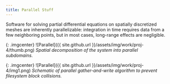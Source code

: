 ```yaml
---
title: Parallel Stuff
---
```


Software for solving partial differential equations on spatially discretized
meshes are inherently parallelizable: integration in time requires data from a
few neighboring points, but in most cases, long-range effects are negligible.

{: .imgcenter}
![Parallel]({{ site.github.url }}/assets/img/work/proj-4/thumb.png)
*Spatial decomposition of the system into parallel subdomains.*

{: .imgcenter}
![Parallel]({{ site.github.url }}/assets/img/work/proj-4/img1.png)
*Schematic of parallel gather-and-write algorithm to prevent filesystem block collisions.*
